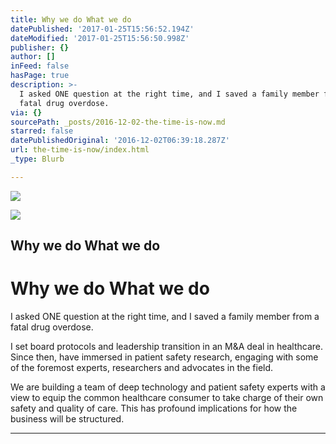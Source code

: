 ```yaml
---
title: Why we do What we do
datePublished: '2017-01-25T15:56:52.194Z'
dateModified: '2017-01-25T15:56:50.998Z'
publisher: {}
author: []
inFeed: false
hasPage: true
description: >-
  I asked ONE question at the right time, and I saved a family member from a
  fatal drug overdose.
via: {}
sourcePath: _posts/2016-12-02-the-time-is-now.md
starred: false
datePublishedOriginal: '2016-12-02T06:39:18.287Z'
url: the-time-is-now/index.html
_type: Blurb

---
```

![](https://the-grid-user-content.s3-us-west-2.amazonaws.com/6662e751-d831-45b3-858a-94109ce5f31b.jpg)

<article style=""><img src="https://the-grid-user-content.s3-us-west-2.amazonaws.com/88c148fe-5a64-42f0-ad05-fe62782bc72c.jpg" /><h1>Why we do What we do </h1></article>

# Why we do What we do

I asked ONE question at the right time, and I saved a family member from a fatal drug overdose.

I set board protocols and leadership transition in an M&A deal in healthcare. Since then, have immersed in patient safety research, engaging with some of the foremost experts, researchers and advocates in the field.

We are building a team of deep technology and patient safety experts with a view to equip the common healthcare consumer to take charge of their own safety and quality of care. This has profound implications for how the business will be structured.

---